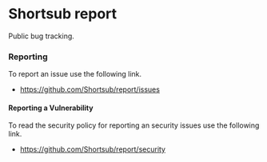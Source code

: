 # Shortsub report

Public bug tracking.

### Reporting

To report an issue use the following link.

* https://github.com/Shortsub/report/issues

#### Reporting a Vulnerability

To read the security policy for reporting an security issues use the
following link.

* https://github.com/Shortsub/report/security
